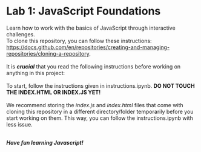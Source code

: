 # Lab 1: JavaScript Foundations

Learn how to work with the basics of JavaScript through interactive challenges.
<br>
To clone this repository, you can follow these instructions: https://docs.github.com/en/repositories/creating-and-managing-repositories/cloning-a-repository.
<br>
<br>
It is ***crucial*** that you read the following instructions before working on anything in this project:
<br>
<br>
To start, follow the instructions given in instructions.ipynb. **DO NOT TOUCH THE INDEX.HTML OR INDEX.JS YET!**
<br>
<br>
We recommend storing the *index.js* and *index.html* files that come with cloning this repository in a different directory/folder temporarily before you start working on them. This way, you can follow the instructions.ipynb with less issue.
<br>
<br>

***Have fun learning Javascript!***
